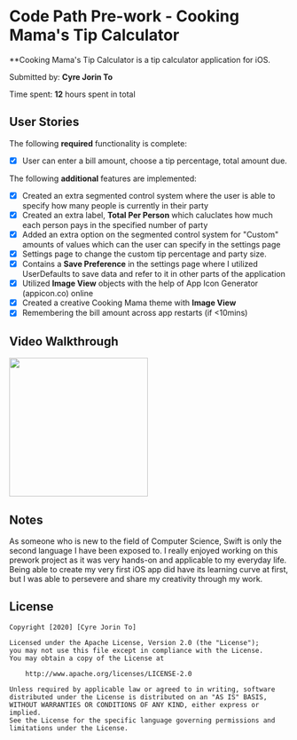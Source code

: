 # Code Path Pre-work - Cooking Mama's Tip Calculator

**Cooking Mama's Tip Calculator is a tip calculator application for iOS.

Submitted by: **Cyre Jorin To**

Time spent: **12** hours spent in total

## User Stories

The following **required** functionality is complete:

* [x] User can enter a bill amount, choose a tip percentage, total amount due.

The following **additional** features are implemented:
* [x] Created an extra segmented control system where the user is able to specify how many people is currently in their party
* [x] Created an extra label, **Total Per Person** which caluclates how much each person pays in the specified number of party
* [x] Added an extra option on the segmented control system for "Custom" amounts of values which can the user can specify in the settings page
* [x] Settings page to change the custom tip percentage and party size.
* [x] Contains a **Save Preference** in the settings page where I utilized UserDefaults to save data and refer to it in other parts of the application
* [x] Utilized **Image View** objects with the help of App Icon Generator (appicon.co) online
* [x] Created a creative Cooking Mama theme with **Image View**
* [x] Remembering the bill amount across app restarts (if <10mins)

## Video Walkthrough 
<img src=http://g.recordit.co/GYYeYQ5OLY.gif width=250><br>

## Notes

As someone who is new to the field of Computer Science, Swift is only the second language I have been exposed to. I really enjoyed working on this prework project as it was very hands-on and applicable to my everyday life. Being able to create my very first iOS app did have its learning curve at first, but I was able to persevere and share my creativity through my work.

## License

    Copyright [2020] [Cyre Jorin To]

    Licensed under the Apache License, Version 2.0 (the "License");
    you may not use this file except in compliance with the License.
    You may obtain a copy of the License at

        http://www.apache.org/licenses/LICENSE-2.0

    Unless required by applicable law or agreed to in writing, software
    distributed under the License is distributed on an "AS IS" BASIS,
    WITHOUT WARRANTIES OR CONDITIONS OF ANY KIND, either express or implied.
    See the License for the specific language governing permissions and
    limitations under the License.
